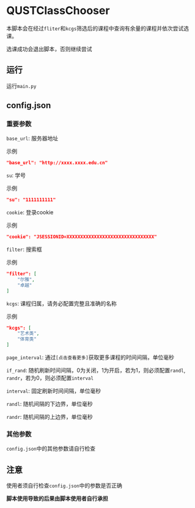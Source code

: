 # QUSTClassChooser


本脚本会在经过`fliter`和`kcgs`筛选后的课程中查询有余量的课程并依次尝试选课。

选课成功会退出脚本，否则继续尝试

## 运行

运行`main.py`

## config.json

### 重要参数

`base_url`: 服务器地址

示例

```json
"base_url": "http://xxxx.xxxx.edu.cn"
```

`su`: 学号

示例

```json
"su": "1111111111"
```

`cookie`: 登录cookie

示例

```json
"cookie": "JSESSIONID=XXXXXXXXXXXXXXXXXXXXXXXXXXXXXXXX"
```

`filter`: 搜索框

示例

```json
"filter": [
    "尔雅",
    "卓越"
]
```

`kcgs`: 课程归属，请务必配置完整且准确的名称

示例

```json
"kcgs": [
    "艺术类",
    "体育类"
]
```

`page_interval`: 通过`[点击查看更多]`获取更多课程的时间间隔，单位毫秒

`if_rand`: 随机刷新时间间隔，0为关闭，1为开启，若为1，则必须配置`randl`, `randr`，若为0，则必须配置`interval`

`interval`: 固定刷新时间间隔，单位毫秒

`randl`: 随机间隔的下边界，单位毫秒

`randr`: 随机间隔的上边界，单位毫秒

### 其他参数

`config.json`中的其他参数请自行检查

## 注意
使用者须自行检查`config.json`中的参数是否正确 

**脚本使用导致的后果由脚本使用者自行承担** 

